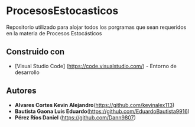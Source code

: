 # ProcesosEstocasticos
Repositorio utilizado para alojar todos los porgramas que sean requeridos en la materia de Procesos Estocásticos

## Construido con

* [Visual Studio Code] (https://code.visualstudio.com/) - Entorno de desarrollo

## Autores

* **Alvares Cortes Kevin Alejandro**(https://github.com/kevinalex113)
* **Bautista Gaona Luis Eduardo**(https://github.com/EduardoBautista9916)
* **Pérez Ríos Daniel** (https://github.com/Dann9807)
